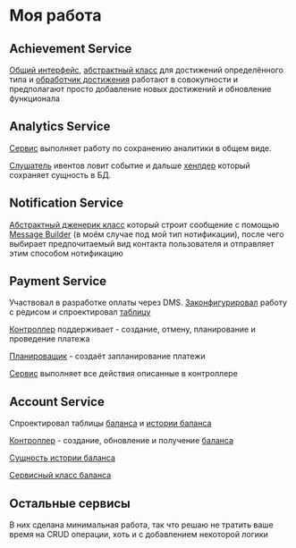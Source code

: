 # Моя работа
## Achievement Service
[Общий интерфейс](https://github.com/Dlakares/achievement_service/blob/medusa-master/src/main/java/faang/school/achievement/service/handler/EventHandler.java), [абстрактный класс](https://github.com/Dlakares/achievement_service/blob/medusa-master/src/main/java/faang/school/achievement/service/handler/invitation/StageInvitationAchievement.java) для достижений определённого типа и [обработчик достижения](https://github.com/Dlakares/achievement_service/blob/medusa-master/src/main/java/faang/school/achievement/service/handler/invitation/OrganizerAchievementHandler.java) работают в совокупности и предполагают просто добавление новых достижений и обновление функционала
## Analytics Service

[Сервис](https://github.com/Dlakares/analytics_service/blob/medusa-master/src/main/java/faang/school/analytics/service/AnalyticsEventService.java) выполняет работу по сохранению аналитики в общем виде.

[Слушатель](https://github.com/Dlakares/analytics_service/blob/medusa-master/src/main/java/faang/school/analytics/messaging/FundRaisedEventListener.java) ивентов ловит событие и дальше [хенлдер](https://github.com/Dlakares/analytics_service/blob/medusa-master/src/main/java/faang/school/analytics/service/FundRaisedEventHandler.java) который сохраняет сущность в БД.

## Notification Service
[Абстрактный дженерик класс](https://github.com/Dlakares/notification_service/blob/medusa-master/src/main/java/faang/school/notificationservice/notification/NotificationSender.java) который строит сообщение с помощью [Message Builder](https://github.com/Dlakares/notification_service/blob/medusa-master/src/main/java/faang/school/notificationservice/service/SkillOfferedMessageBuilder.java) (в моём случае под мой тип нотификации), после чего выбирает предпочитаемый вид контакта пользователя и отправляет этим способом нотификацию

## Payment Service
Участвовал в разработке оплаты через DMS.
[Законфигурировал](https://github.com/Dlakares/payment_service/blob/medusa-master/src/main/java/faang/school/paymentservice/config/RedisConfig.java) работу с редисом и спроектировал [таблицу](https://github.com/Dlakares/payment_service/blob/medusa-master/src/main/resources/db/changelog/changeset/V001__payment-service_payment-table.sql)

[Контроллер](https://github.com/Dlakares/payment_service/blob/medusa-master/src/main/java/faang/school/paymentservice/controller/PaymentController.java) поддерживает - создание, отмену, планирование и проведение платежа

[Планироващик](https://github.com/Dlakares/payment_service/blob/medusa-master/src/main/java/faang/school/paymentservice/scheduling/payment/PaymentScheduler.java) - создаёт запланирование платежи

[Сервис](https://github.com/Dlakares/payment_service/blob/medusa-master/src/main/java/faang/school/paymentservice/service/payment/PaymentService.java) выполняет все действия описанные в контроллере


## Account Service
Спроектировал таблицы [баланса](https://github.com/Dlakares/account_service/blob/medusa-master/src/main/resources/db/changelog/changeset/V004__account-service_balance-table.sql) и [истории баланса](https://github.com/Dlakares/account_service/blob/medusa-master/src/main/resources/db/changelog/changeset/V005__account-service_balances_history-table.sql)

[Контроллер](https://github.com/Dlakares/account_service/blob/medusa-master/src/main/java/faang/school/accountservice/controller/BalanceController.java) - создание, обновление и получение [баланса](https://github.com/Dlakares/account_service/blob/medusa-master/src/main/java/faang/school/accountservice/model/Balance.java)

[Сущность истории баланса](https://github.com/Dlakares/account_service/blob/medusa-master/src/main/java/faang/school/accountservice/model/BalanceHistory.java)

[Сервисный класс баланса](https://github.com/Dlakares/account_service/blob/medusa-master/src/main/java/faang/school/accountservice/service/balance/BalanceService.java)

## Остальные сервисы
В них сделана минимальная работа, так что решаю не тратить ваше время на CRUD операции, хоть и с добавлением некоторой логики
